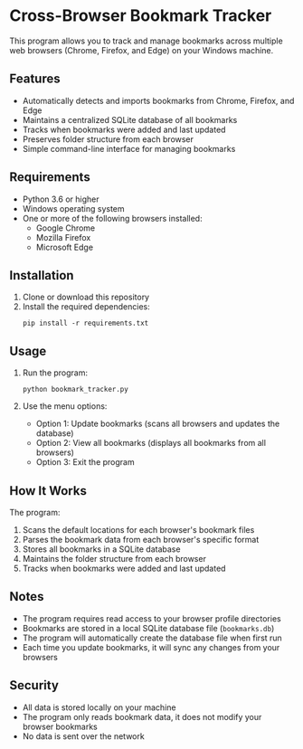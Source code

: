 # Cross-Browser Bookmark Tracker

This program allows you to track and manage bookmarks across multiple web browsers (Chrome, Firefox, and Edge) on your Windows machine.

## Features

- Automatically detects and imports bookmarks from Chrome, Firefox, and Edge
- Maintains a centralized SQLite database of all bookmarks
- Tracks when bookmarks were added and last updated
- Preserves folder structure from each browser
- Simple command-line interface for managing bookmarks

## Requirements

- Python 3.6 or higher
- Windows operating system
- One or more of the following browsers installed:
  - Google Chrome
  - Mozilla Firefox
  - Microsoft Edge

## Installation

1. Clone or download this repository
2. Install the required dependencies:
   ```
   pip install -r requirements.txt
   ```

## Usage

1. Run the program:
   ```
   python bookmark_tracker.py
   ```

2. Use the menu options:
   - Option 1: Update bookmarks (scans all browsers and updates the database)
   - Option 2: View all bookmarks (displays all bookmarks from all browsers)
   - Option 3: Exit the program

## How It Works

The program:
1. Scans the default locations for each browser's bookmark files
2. Parses the bookmark data from each browser's specific format
3. Stores all bookmarks in a SQLite database
4. Maintains the folder structure from each browser
5. Tracks when bookmarks were added and last updated

## Notes

- The program requires read access to your browser profile directories
- Bookmarks are stored in a local SQLite database file (`bookmarks.db`)
- The program will automatically create the database file when first run
- Each time you update bookmarks, it will sync any changes from your browsers

## Security

- All data is stored locally on your machine
- The program only reads bookmark data, it does not modify your browser bookmarks
- No data is sent over the network